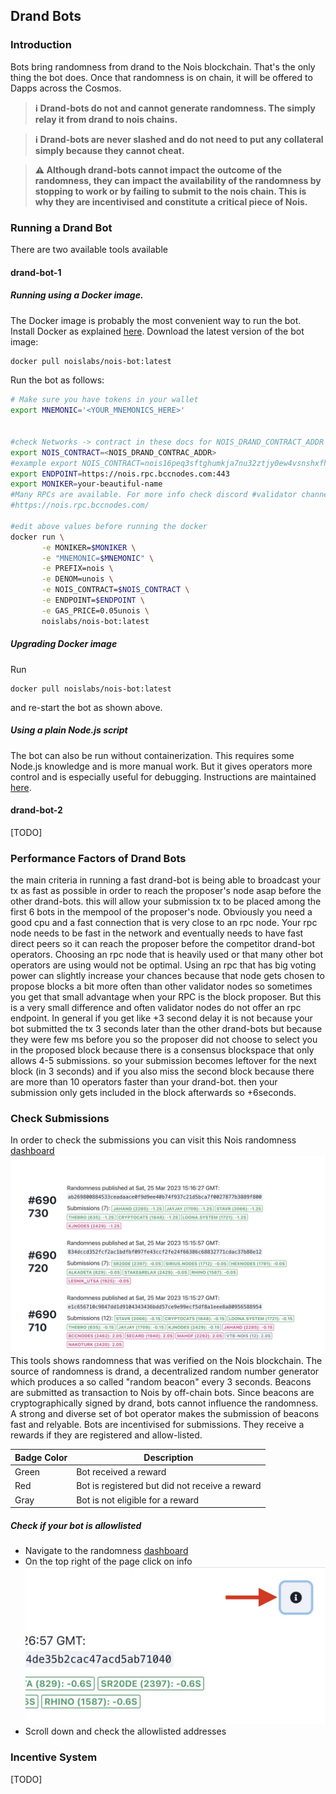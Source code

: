 ## Drand Bots

### Introduction

Bots bring randomness from drand to the Nois blockchain. That's the only thing
the bot does. Once that randomness is on chain, it will be offered to Dapps
across the Cosmos.

> **ℹ️ Drand-bots do not and cannot generate randomness. The simply relay it
> from drand to nois chains.**

> **ℹ️ Drand-bots are never slashed and do not need to put any collateral simply
> because they cannot cheat.**

> **⚠️ Although drand-bots cannot impact the outcome of the randomness, they can
> impact the availability of the randomness by stopping to work or by failing to
> submit to the nois chain. This is why they are incentivised and constitute a
> critical piece of Nois.**

### Running a Drand Bot

There are two available tools available

#### drand-bot-1

##### Running using a Docker image.

The Docker image is probably the most convenient way to run the bot. Install
Docker as explained [here](https://docs.docker.com/engine/install/ubuntu/).
Download the latest version of the bot image:

```sh
docker pull noislabs/nois-bot:latest
```

Run the bot as follows:

```sh
# Make sure you have tokens in your wallet
export MNEMONIC='<YOUR_MNEMONICS_HERE>'


#check Networks -> contract in these docs for NOIS_DRAND_CONTRACT_ADDR
export NOIS_CONTRACT=<NOIS_DRAND_CONTRAC_ADDR>
#example export NOIS_CONTRACT=nois16peq3sftghumkja7nu32ztjy0ew4vsnshxfhcv6sxq573ta08gwsgldepm
export ENDPOINT=https://nois.rpc.bccnodes.com:443
export MONIKER=your-beautiful-name
#Many RPCs are available. For more info check discord #validator channel
#https://nois.rpc.bccnodes.com/

#edit above values before running the docker
docker run \
       -e MONIKER=$MONIKER \
       -e "MNEMONIC=$MNEMONIC" \
       -e PREFIX=nois \
       -e DENOM=unois \
       -e NOIS_CONTRACT=$NOIS_CONTRACT \
       -e ENDPOINT=$ENDPOINT \
       -e GAS_PRICE=0.05unois \
       noislabs/nois-bot:latest
```

##### Upgrading Docker image

Run

```
docker pull noislabs/nois-bot:latest
```

and re-start the bot as shown above.

##### Using a plain Node.js script

The bot can also be run without containerization. This requires some Node.js
knowledge and is more manual work. But it gives operators more control and is
especially useful for debugging. Instructions are maintained
[here](https://github.com/noislabs/nois-bot/blob/main/RUN_ON_SERVER.md).

#### drand-bot-2

[TODO]

### Performance Factors of Drand Bots

the main criteria in running a fast drand-bot is being able to broadcast your tx
as fast as possible in order to reach the proposer's node asap before the other
drand-bots. this will allow your submission tx to be placed among the first 6
bots in the mempool of the proposer's node. Obviously you need a good cpu and a
fast connection that is very close to an rpc node. Your rpc node needs to be
fast in the network and eventually needs to have fast direct peers so it can
reach the proposer before the competitor drand-bot operators. Choosing an rpc
node that is heavily used or that many other bot operators are using would not
be optimal. Using an rpc that has big voting power can slightly increase your
chances because that node gets chosen to propose blocks a bit more often than
other validator nodes so sometimes you get that small advantage when your RPC is
the block proposer. But this is a very small difference and often validator
nodes do not offer an rpc endpoint. In general if you get like +3 second delay
it is not because your bot submitted the tx 3 seconds later than the other
drand-bots but because they were few ms before you so the proposer did not
choose to select you in the proposed block because there is a consensus
blockspace that only allows 4-5 submissions. so your submission becomes leftover
for the next block (in 3 seconds) and if you also miss the second block because
there are more than 10 operators faster than your drand-bot. then your
submission only gets included in the block afterwards so +6seconds.

### Check Submissions

In order to check the submissions you can visit this Nois randomness
[dashboard](https://randomness.nois.network/)
![Dashboard](img/randomness_dashboard.jpg) This tools shows randomness that was
verified on the Nois blockchain. The source of randomness is drand, a
decentralized random number generator which produces a so called "random beacon"
every 3 seconds. Beacons are submitted as transaction to Nois by off-chain bots.
Since beacons are cryptographically signed by drand, bots cannot influence the
randomness. A strong and diverse set of bot operator makes the submission of
beacons fast and relyable. Bots are incentivised for submissions. They receive a
rewards if they are registered and allow-listed.

| Badge Color | Description                                    |
| ----------- | ---------------------------------------------- |
| Green       | Bot received a reward                          |
| Red         | Bot is registered but did not receive a reward |
| Gray        | Bot is not eligible for a reward               |

##### Check if your bot is allowlisted

- Navigate to the randomness [dashboard](https://randomness.nois.network/)
- On the top right of the page click on info
  ![Info](img/randomness_dashboard_info.jpg)
- Scroll down and check the allowlisted addresses

### Incentive System

[TODO]
